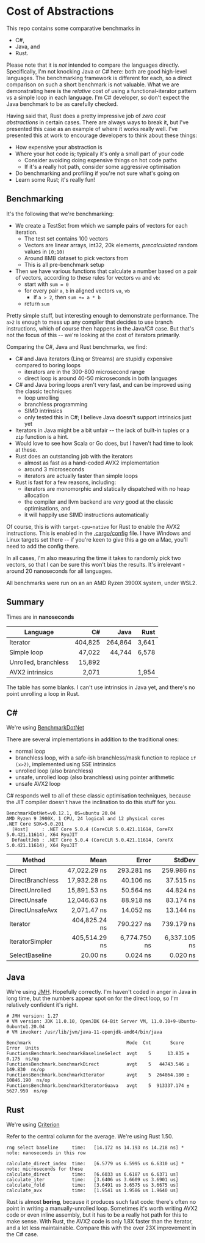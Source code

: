 # Cost of Abstractions

This repo contains some comparative benchmarks in
- C#, 
- Java, and
- Rust. 

Please note that it is *not* intended to compare the languages directly. Specifically, I'm not knocking Java or C# here: both are good high-level languages. The benchmarking framework is different for each, so a direct comparison on such a short benchmark is not valuable. What we are demonstrating here is the *relative* cost of using a functional-iterator pattern vs a simple loop in each language. I'm C# developer, so don't expect the Java benchmark to be as carefully checked.

Having said that, Rust does a pretty impressive job of _zero cost abstractions_ in certain cases. There are always ways to break it, but I've presented this case as an example of where it works really well. I've presented this at work to encourage developers to think about these things:

* How expensive your abstraction is
* Where your hot code is; typically it's only a small part of your code 
  * Consider avoiding doing expensive things on hot code paths
  * If it's a really hot path, consider some aggressive optimisation
* Do benchmarking and profiling if you're not sure what's going on 
* Learn some Rust; it's really fun!

## Benchmarking

It's the following that we're benchmarking: 

- We create a TestSet from which we sample pairs of vectors for each iteration.
  - The test set contains 100 vectors
  - Vectors are linear arrays, int32, 20k elements, _precalculated_ random values in `[0;10)`
  - Around 8MB dataset to pick vectors from
  - This is all pre-benchmark setup
- Then we have various functions that calculate a number based on a pair of vectors,
  according to these rules for vectors `va` and `vb`:
  - start with `sum = 0`
  - for every pair `a`, `b` in aligned vectors `va`, `vb`
     - if `a > 2`, then `sum += a * b`
  - return `sum`

Pretty simple stuff, but interesting enough to demonstrate performance. The `a>2` is enough to mess up any compiler that decides to use branch instructions, which of course then happens in the Java/C# case. But that's not the focus of this -- we're looking at the cost of iterators primarily.

Comparing the C#, Java and Rust benchmarks, we find:

- C# and Java iterators (Linq or Streams) are stupidly expensive compared to boring loops
  - iterators are in the 300-800 microsecond range
  - direct loop is around 40-50 microseconds in both languages
- C# and Java boring loops aren't very fast, and can be improved using the classic techniques
  - loop unrolling
  - branchless programming
  - SIMD intrinsics
  - only tested this in C#; I believe Java doesn't support intrinsics just yet
- Iterators in Java might be a bit unfair -- the lack of built-in tuples or a `zip` function is a hint.
- Would love to see how Scala or Go does, but I haven't had time to look at these.
- Rust does an outstanding job with the iterators
  - almost as fast as a hand-coded AVX2 implementation
  - around 3 microseconds
  - iterators are actually faster than simple loops
- Rust is fast for a few reasons, including:
  - iterators are monomorphic and statically dispatched with no heap allocation
  - the compiler and llvm backend are *very* good at the classic optimisations, and
  - it will happily use SIMD instructions automatically

Of course, this is with `target-cpu=native` for Rust to enable the AVX2 instructions. This is enabled in the [.cargo/config](.cargo/config) file. I have Windows and Linux targets set there -- if you're keen to give this a go on a Mac, you'll need to add the config there. 

In all cases, I'm also measuring the time it takes to randomly pick two vectors, so that I can be sure this won't bias the results. It's irrelevant - around 20 nanoseconds for all languages.

All benchmarks were run on an an AMD Ryzen 3900X system, under WSL2. 

## Summary

Times are in **nanoseconds**

| Language                | C#            | Java          | Rust           |
|-------------------------|--------------:|--------------:|---------------:|
| Iterator                | 404,825       | 264,864       | 3,641          |
| Simple loop             | 47,022        | 44,744        | 6,578          |
| Unrolled, branchless    | 15,892        |               |                |
| AVX2 intrinsics         | 2,071         |               | 1,954          |

The table has some blanks. I can't use intrinsics in Java yet, and there's no point unrolling a loop in Rust. 

## C#

We're using [BenchmarkDotNet](https://benchmarkdotnet.org/articles/overview.html)

There are several implementations in addition to the traditional ones: 
- normal loop
- branchless loop, with a safe-ish branchless/mask function to replace `if (x>2)`, implemented using SSE intrinsics
- unrolled loop (also branchless)
- unsafe, unrolled loop (also branchless) using pointer arithmetic
- unsafe AVX2 loop

C# responds well to all of these classic optimisation techniques, because the JIT compiler doesn't have the inclination to do this stuff for you.

```
BenchmarkDotNet=v0.12.1, OS=ubuntu 20.04
AMD Ryzen 9 3900X, 1 CPU, 24 logical and 12 physical cores
.NET Core SDK=5.0.201
  [Host]     : .NET Core 5.0.4 (CoreCLR 5.0.421.11614, CoreFX 5.0.421.11614), X64 RyuJIT
  DefaultJob : .NET Core 5.0.4 (CoreCLR 5.0.421.11614, CoreFX 5.0.421.11614), X64 RyuJIT
```

|           Method |          Mean |        Error |       StdDev |
|----------------- |--------------:|-------------:|-------------:|
|           Direct |  47,022.29 ns |   293.281 ns |   259.986 ns |
| DirectBranchless |  17,932.28 ns |    40.106 ns |    37.515 ns |
|   DirectUnrolled |  15,891.53 ns |    50.564 ns |    44.824 ns |
|     DirectUnsafe |  12,046.63 ns |    88.918 ns |    83.174 ns |
|  DirectUnsafeAvx |   2,071.47 ns |    14.052 ns |    13.144 ns |
|         Iterator | 404,825.24 ns |   790.227 ns |   739.179 ns |
|  IteratorSimpler | 405,514.29 ns | 6,774.750 ns | 6,337.105 ns |
|   SelectBaseline |      20.00 ns |     0.024 ns |     0.020 ns |

## Java

We're using [JMH](https://github.com/openjdk/jmh). Hopefully correctly. I'm haven't coded in anger in Java in long time, but the numbers appear spot on for the direct loop, so I'm relatively confident it's right.

```
# JMH version: 1.27
# VM version: JDK 11.0.10, OpenJDK 64-Bit Server VM, 11.0.10+9-Ubuntu-0ubuntu1.20.04
# VM invoker: /usr/lib/jvm/java-11-openjdk-amd64/bin/java

Benchmark                                   Mode  Cnt       Score       Error  Units
FunctionsBenchmark.benchmarkBaselineSelect  avgt    5      13.835 ±     0.175  ns/op
FunctionsBenchmark.benchmarkDirect          avgt    5   44743.546 ±   149.830  ns/op
FunctionsBenchmark.benchmarkIterator        avgt    5  264864.180 ± 10846.190  ns/op
FunctionsBenchmark.benchmarkIteratorGuava   avgt    5  913337.174 ±  5627.959  ns/op
```

## Rust

We're using [Criterion](https://crates.io/crates/criterion)

Refer to the central column for the average. We're using Rust 1.50.
```
rng select baseline     time:   [14.172 ns 14.193 ns 14.218 ns] * note: nanoseconds in this row

calculate_direct_index  time:   [6.5779 us 6.5995 us 6.6310 us] * note: microseconds for these
calculate_direct        time:   [6.6033 us 6.6187 us 6.6371 us]                              
calculate_iter          time:   [3.6406 us 3.6609 us 3.6901 us]                            
calculate_fold          time:   [3.6491 us 3.6575 us 3.6675 us]                            
calculate_avx           time:   [1.9541 us 1.9586 us 1.9640 us]                           
```

Rust is almost **boring**, because it produces such fast code: there's often no point in writing a manually-unrolled loop. Sometimes it's worth writing AVX2 code or even inline assembly, but it has to be a really hot path for this to make sense. With Rust, the AVX2 code is only 1.8X faster than the iterator, and a lot less maintainable. Compare this with the over 23X improvement in the C# case.
